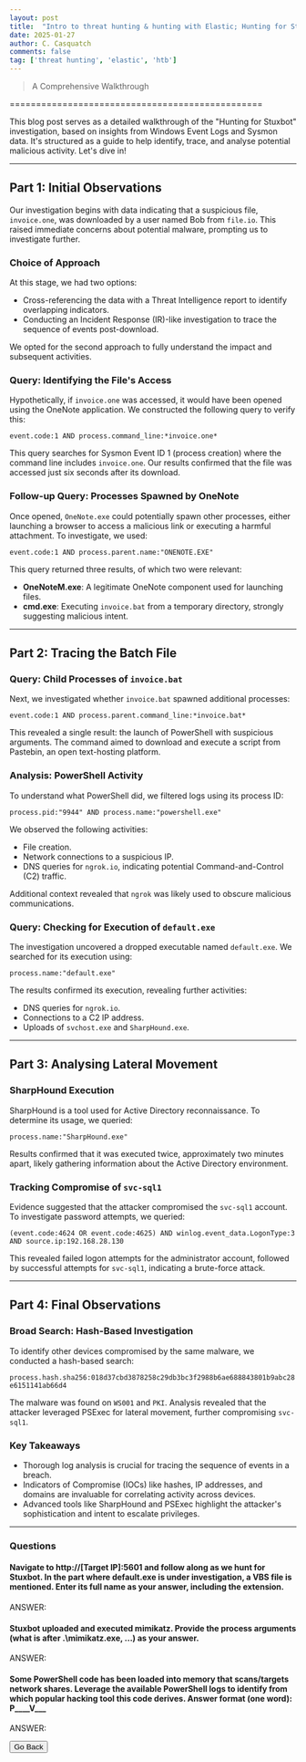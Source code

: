 ```yaml
---
layout: post
title:  "Intro to threat hunting & hunting with Elastic; Hunting for Stuxbot"
date: 2025-01-27
author: C. Casquatch
comments: false
tag: ['threat hunting', 'elastic', 'htb']
---
```


> A Comprehensive Walkthrough

================================================

This blog post serves as a detailed walkthrough of the "Hunting for Stuxbot" investigation, based on insights from Windows Event Logs and Sysmon data. It's structured as a guide to help identify, trace, and analyse potential malicious activity. Let's dive in!

* * *

Part 1: Initial Observations
----------------------------

Our investigation begins with data indicating that a suspicious file, `invoice.one`, was downloaded by a user named Bob from `file.io`. This raised immediate concerns about potential malware, prompting us to investigate further.

### Choice of Approach

At this stage, we had two options:

*   Cross-referencing the data with a Threat Intelligence report to identify overlapping indicators.
*   Conducting an Incident Response (IR)-like investigation to trace the sequence of events post-download.

We opted for the second approach to fully understand the impact and subsequent activities.

### Query: Identifying the File's Access

Hypothetically, if `invoice.one` was accessed, it would have been opened using the OneNote application. We constructed the following query to verify this:

`event.code:1 AND process.command_line:*invoice.one*`

This query searches for Sysmon Event ID 1 (process creation) where the command line includes `invoice.one`. Our results confirmed that the file was accessed just six seconds after its download.

### Follow-up Query: Processes Spawned by OneNote

Once opened, `OneNote.exe` could potentially spawn other processes, either launching a browser to access a malicious link or executing a harmful attachment. To investigate, we used:

`event.code:1 AND process.parent.name:"ONENOTE.EXE"`

This query returned three results, of which two were relevant:

*   **OneNoteM.exe**: A legitimate OneNote component used for launching files.
*   **cmd.exe**: Executing `invoice.bat` from a temporary directory, strongly suggesting malicious intent.

* * *

Part 2: Tracing the Batch File
------------------------------

### Query: Child Processes of `invoice.bat`

Next, we investigated whether `invoice.bat` spawned additional processes:

`event.code:1 AND process.parent.command_line:*invoice.bat*`

This revealed a single result: the launch of PowerShell with suspicious arguments. The command aimed to download and execute a script from Pastebin, an open text-hosting platform.

### Analysis: PowerShell Activity

To understand what PowerShell did, we filtered logs using its process ID:

`process.pid:"9944" AND process.name:"powershell.exe"`

We observed the following activities:

*   File creation.
*   Network connections to a suspicious IP.
*   DNS queries for `ngrok.io`, indicating potential Command-and-Control (C2) traffic.

Additional context revealed that `ngrok` was likely used to obscure malicious communications.

### Query: Checking for Execution of `default.exe`

The investigation uncovered a dropped executable named `default.exe`. We searched for its execution using:

`process.name:"default.exe"`

The results confirmed its execution, revealing further activities:

*   DNS queries for `ngrok.io`.
*   Connections to a C2 IP address.
*   Uploads of `svchost.exe` and `SharpHound.exe`.

* * *

Part 3: Analysing Lateral Movement
----------------------------------

### SharpHound Execution

SharpHound is a tool used for Active Directory reconnaissance. To determine its usage, we queried:

`process.name:"SharpHound.exe"`

Results confirmed that it was executed twice, approximately two minutes apart, likely gathering information about the Active Directory environment.

### Tracking Compromise of `svc-sql1`

Evidence suggested that the attacker compromised the `svc-sql1` account. To investigate password attempts, we queried:

`(event.code:4624 OR event.code:4625) AND winlog.event_data.LogonType:3 AND source.ip:192.168.28.130`

This revealed failed logon attempts for the administrator account, followed by successful attempts for `svc-sql1`, indicating a brute-force attack.

* * *

Part 4: Final Observations
--------------------------

### Broad Search: Hash-Based Investigation

To identify other devices compromised by the same malware, we conducted a hash-based search:

`process.hash.sha256:018d37cbd3878258c29db3bc3f2988b6ae688843801b9abc28e6151141ab66d4`

The malware was found on `WS001` and `PKI`. Analysis revealed that the attacker leveraged PSExec for lateral movement, further compromising `svc-sql1`.

### Key Takeaways

*   Thorough log analysis is crucial for tracing the sequence of events in a breach.
*   Indicators of Compromise (IOCs) like hashes, IP addresses, and domains are invaluable for correlating activity across devices.
*   Advanced tools like SharpHound and PSExec highlight the attacker's sophistication and intent to escalate privileges.

* * *

### Questions

#### Navigate to http://[Target IP]:5601 and follow along as we hunt for Stuxbot. In the part where default.exe is under investigation, a VBS file is mentioned. Enter its full name as your answer, including the extension.
ANSWER:

####  Stuxbot uploaded and executed mimikatz. Provide the process arguments (what is after .\mimikatz.exe, ...) as your answer.
ANSWER:

#### Some PowerShell code has been loaded into memory that scans/targets network shares. Leverage the available PowerShell logs to identify from which popular hacking tool this code derives. Answer format (one word): P____V___
ANSWER:

<button onclick="history.back()">Go Back</button>





